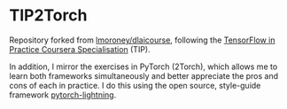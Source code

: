 # TIP2Torch

Repository forked from [lmoroney/dlaicourse](https://github.com/lmoroney/dlaicourse), following the [TensorFlow in Practice Coursera Specialisation](https://www.coursera.org/specializations/tensorflow-in-practice) (TIP).

In addition, I mirror the exercises in PyTorch (2Torch), which allows me to learn both frameworks simultaneously and better appreciate the pros and cons of each in practice. I do this using the open source, style-guide framework [pytorch-lightning](https://github.com/PyTorchLightning/pytorch-lightning).
